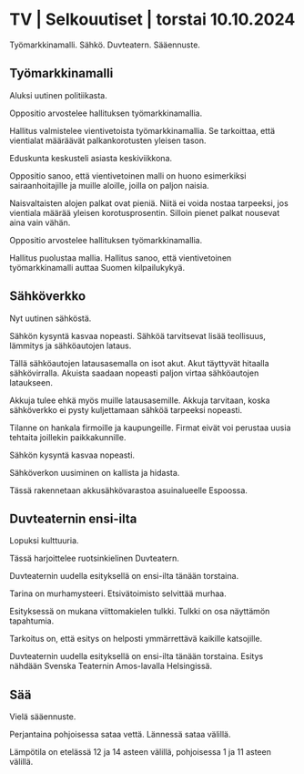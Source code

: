 # TV \| Selkouutiset \| torstai 10.10.2024

Työmarkkinamalli. Sähkö. Duvteatern. Sääennuste.

## Työmarkkinamalli

Aluksi uutinen politiikasta.

Oppositio arvostelee hallituksen työmarkkinamallia.

Hallitus valmistelee vientivetoista työmarkkinamallia. Se tarkoittaa, että vientialat määräävät palkankorotusten yleisen tason.

Eduskunta keskusteli asiasta keskiviikkona.

Oppositio sanoo, että vientivetoinen malli on huono esimerkiksi sairaanhoitajille ja muille aloille, joilla on paljon naisia.

Naisvaltaisten alojen palkat ovat pieniä. Niitä ei voida nostaa tarpeeksi, jos vientiala määrää yleisen korotusprosentin. Silloin pienet palkat nousevat aina vain vähän.

Oppositio arvostelee hallituksen työmarkkinamallia.

Hallitus puolustaa mallia. Hallitus sanoo, että vientivetoinen työmarkkinamalli auttaa Suomen kilpailukykyä.

## Sähköverkko

Nyt uutinen sähköstä.

Sähkön kysyntä kasvaa nopeasti. Sähköä tarvitsevat lisää teollisuus, lämmitys ja sähköautojen lataus.

Tällä sähköautojen latausasemalla on isot akut. Akut täyttyvät hitaalla sähkövirralla. Akuista saadaan nopeasti paljon virtaa sähköautojen lataukseen.

Akkuja tulee ehkä myös muille latausasemille. Akkuja tarvitaan, koska sähköverkko ei pysty kuljettamaan sähköä tarpeeksi nopeasti.

Tilanne on hankala firmoille ja kaupungeille. Firmat eivät voi perustaa uusia tehtaita joillekin paikkakunnille.

Sähkön kysyntä kasvaa nopeasti.

Sähköverkon uusiminen on kallista ja hidasta.

Tässä rakennetaan akkusähkövarastoa asuinalueelle Espoossa.

## Duvteaternin ensi-ilta

Lopuksi kulttuuria.

Tässä harjoittelee ruotsinkielinen Duvteatern.

Duvteaternin uudella esityksellä on ensi-ilta tänään torstaina.

Tarina on murhamysteeri. Etsivätoimisto selvittää murhaa.

Esityksessä on mukana viittomakielen tulkki. Tulkki on osa näyttämön tapahtumia.

Tarkoitus on, että esitys on helposti ymmärrettävä kaikille katsojille.

Duvteaternin uudella esityksellä on ensi-ilta tänään torstaina. Esitys nähdään Svenska Teaternin Amos-lavalla Helsingissä.

## Sää

Vielä sääennuste.

Perjantaina pohjoisessa sataa vettä. Lännessä sataa välillä.

Lämpötila on etelässä 12 ja 14 asteen välillä, pohjoisessa 1 ja 11 asteen välillä.

